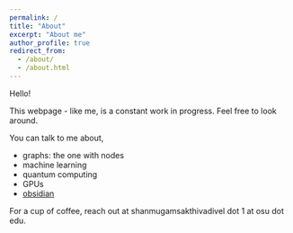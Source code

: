 ```yaml
---
permalink: /
title: "About"
excerpt: "About me"
author_profile: true
redirect_from: 
  - /about/
  - /about.html
---
```


Hello!

This webpage - like me, is a constant work in progress. Feel free to look around. 

You can talk to me about,
 
- graphs: the one with nodes
- machine learning
- quantum computing
- GPUs
- [obsidian](http://obsidian.md)

For a cup of coffee, reach out at shanmugamsakthivadivel dot 1 at osu dot edu. 
